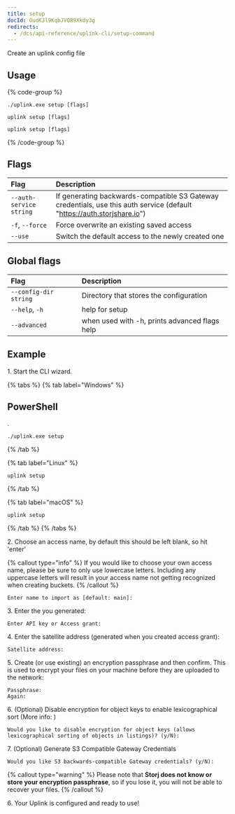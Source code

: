 ```yaml
---
title: setup
docId: OuoKJl9KqbJVQB9Xkdy3g
redirects:
  - /dcs/api-reference/uplink-cli/setup-command
---
```


Create an uplink config file

## Usage

{% code-group %}

```windows
./uplink.exe setup [flags]
```

```linux
uplink setup [flags]
```

```macos
uplink setup [flags]
```

{% /code-group %}

## Flags

| Flag                    | Description                                                                                                             |
| :---------------------- | :---------------------------------------------------------------------------------------------------------------------- |
| `--auth-service string` | If generating backwards-compatible S3 Gateway credentials, use this auth service (default "https://auth.storjshare.io") |
| `-f`, `--force`         | Force overwrite an existing saved access                                                                                |
| `--use`                 | Switch the default access to the newly created one                                                                      |

## Global flags

| Flag                  | Description                                   |
| :-------------------- | :-------------------------------------------- |
| `--config-dir string` | Directory that stores the configuration       |
| `--help`, `-h`        | help for setup                                |
| `--advanced`          | when used with -h, prints advanced flags help |

## Example

1\. Start the CLI wizard.

{% tabs %}
{% tab label="Windows" %}

## PowerShell

[](docId:4qPQxa8HlvDIO1Kgqa2No).

```Text
./uplink.exe setup
```

{% /tab %}

{% tab label="Linux" %}

```Text
uplink setup
```

{% /tab %}

{% tab label="macOS" %}

```Text
uplink setup
```

{% /tab %}
{% /tabs %}

2\. Choose an access name, by default this should be left blank, so hit 'enter'

{% callout type="info"  %}
If you would like to choose your own access name, please be sure to only use lowercase letters. Including any uppercase letters will result in your access name not getting recognized when creating buckets.
{% /callout %}

```Text
Enter name to import as [default: main]:
```

3\. Enter the [](docId:OXSINcFRuVMBacPvswwNU) you generated:

```Text
Enter API key or Access grant:
```

4\. Enter the satellite address (generated when you created access grant):

```Text
Satellite address:
```

5\. Create (or use existing) an encryption passphrase and then confirm. This is used to encrypt your files on your machine before they are uploaded to the network:

```Text
Passphrase:
Again:
```

6\. (Optional) Disable encryption for object keys to enable lexicographical sort (More info: [](docId:sSBwV86liLJ--jeWCN1DB))

```Text
Would you like to disable encryption for object keys (allows lexicographical sorting of objects in listings)? (y/N):
```

7\. (Optional) Generate S3 Compatible Gateway Credentials

```Text
Would you like S3 backwards-compatible Gateway credentials? (y/N):
```

{% callout type="warning"  %}
Please note that **Storj does not know or store your encryption passphrase**, so if you lose it, you will not be able to recover your files.
{% /callout %}

6\. Your Uplink is configured and ready to use!
